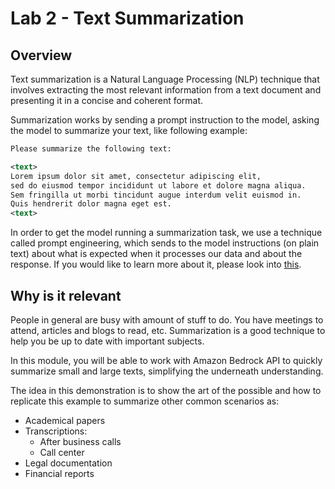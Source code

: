# Lab 2 - Text Summarization

## Overview

Text summarization is a Natural Language Processing (NLP) technique that involves extracting the most relevant information from a text document and presenting it in a concise and coherent format.

Summarization works by sending a prompt instruction to the model, asking the model to summarize your text, like following example:

```xml
Please summarize the following text:

<text>
Lorem ipsum dolor sit amet, consectetur adipiscing elit, 
sed do eiusmod tempor incididunt ut labore et dolore magna aliqua. 
Sem fringilla ut morbi tincidunt augue interdum velit euismod in. 
Quis hendrerit dolor magna eget est.
<text>
```

In order to get the model running a summarization task, we use a technique called prompt engineering, which sends to the model instructions (on plain text) about what is expected when it processes our data and about the response. If you would like to learn more about it, please look into [this](https://www.promptingguide.ai/).

## Why is it relevant

People in general are busy with amount of stuff to do. You have meetings to attend, articles and blogs to read, etc. Summarization is a good technique to help you be up to date with important subjects.  

In this module, you will be able to work with Amazon Bedrock API to quickly summarize small and large texts, simplifying the underneath understanding.

The idea in this demonstration is to show the art of the possible and how to replicate this example to summarize other common scenarios as:

- Academical papers
- Transcriptions:
    - After business calls
    - Call center
- Legal documentation
- Financial reports
 
